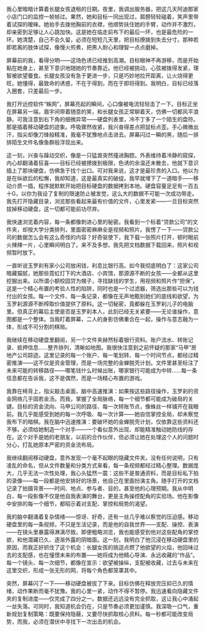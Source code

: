 我心里暗暗计算着长腿女孩退租的日期。夜里，我调出服务器，把这几天阿迪那家小店门口的监控一帧帧过。果然，她和目标一同出现过，肩膀轻轻碰着，笑声里带着试探的暧昧。她抬手去拨他胸前的衣襟，他顺势扶住她的手臂，动作并不激烈，却亲密到足够让人心跳加快。这是她在临走前布下的最后一环，也是最危险的一环。她清楚，自己不会久留，必须在短短几天里，把目标撩拨到失去分寸。那种若即若离的肢体试探，像慢火煎煮，把男人耐心和理智一点点磨掉。

屏幕前的我，看得分明——这场色诱已经推到高潮。目标眼神不再游移，而是开始黏在她身上，甚至下意识地随她的节奏靠近。他已经被挑动，心弦被拨得发紧，理智被欲望蚕食。长腿女孩没有急于更进一步，只是巧妙地拉开距离，让火烧得更旺。她懂得，最致命的诱惑，不在于得到，而在于即将得到。我明白，目标已经落入圈套，只差最后一步。

我打开远控软件“蛛网”，屏幕亮起的瞬间，心口像被电流轻轻击了一下。目标正坐在屏幕另一端，眉宇间带着随意的笑，和长腿女孩正常聊着天，仿佛一切都风平浪静。可我注意到右下角的细微异常——硬盘列表里，冷不丁多了一个陌生的盘符。那是插着移动硬盘的迹象。呼吸骤然收紧，我兴奋得差点把鼠标点歪。手心微微出汗，指尖却像刀锋般精准，我毫不犹豫地点击进去。屏幕闪过一瞬的黑，随后一排排陌生文件名像鱼群般浮现出来。

这一刻，兴奋与躁动交织，像是一只猛兽突然撞进胸腔。外表维持着冷静的窥探，内心却翻涌着狂喜——目标已经被撩拨到极限，色诱的余温还未散去，他就下意识插上了那块硬盘，仿佛急于找个出口。可对我来说，这才是最珍贵的入口。他以为是在纵欲后的松懈，我却知道，这是最真实的破绽。我早就埋下了一道暗手——移动介质一插，程序就默默开始把目标硬盘的数据拷到本地。硬盘容量足足有一百五十G，以你为我设了复制的限速防止被发觉，这么大的数据不可能一次成功带走。我先打开隐藏目录，浏览那些看起来最有价值的文件，心里发紧——一旦目标突然拔掉移动硬盘，这一切都可能前功尽弃。

我快速浏览着内容，每一条都像刺进心里的秘密。我看到一个标着“贷款公司”的文件夹，却按大学分类排列，里面密密麻麻全是视频和照片。我愣了一下——贷款公司的数据怎么会有这么奇怪的内容？好奇驱使下，我下载一张照片打开，顿时眼前火辣辣一片，心里瞬间明白了。来不及多想，我先把文档数据下载回来，照片和视频暂时放下。

一直听说玉罗刹有家小公司放闲钱，利息比银行高。如今我彻底明白了：这家公司暗藏猫腻，她那些霓虹灯下的大酒店、小宾馆，那源源不断的女孩——全都从这里挖掘出来。以所谓小额校园贷为幌子，寻找缺钱的学生，用视频和照片作“担保”。这是一个精心布置的考验人性的陷阱，同时也是一个过滤器，筛选出那些可以为钱付出的女孩。每一个文件、每一条记录，都像在无声地甄别她们的底线和欲望，为玉罗刹源源不断榨取价值提供了原料。这一切秘密，竟都躲在玉罗刹儿子的电脑里。但真正的幕后主使是否是玉罗刹本人，此刻已经无关紧要——无论谁操作，意图都是一个整体。当我盯着屏幕，二人的身影仿佛重合在一起，操作与意志融为一体，形成不可分割的棋局。

我继续在移动硬盘里翻阅，另一个文件夹赫然标着银行资料。账户流水、转账记录、抵押信息……整齐排列，清晰如地图。我很快注意到之前怀疑的那家“马甲”房地产公司踪迹。这里记录的每一个账户、每一笔划转、每一个时间节点，都经过精密推演——这不仅是资金管理，而是一场完整的金蝉脱壳计划。文件里甚至标注了未来可能的转移路径——哪笔钱什么时候出账，哪家银行可能成为中转……每一条信息都在告诉我，这不是偶然，而是一场精心布置的游戏。

我靠在椅背上，指尖敲击桌面，脑中高速推演：如果按这些路径操作，玉罗刹的资金网络几乎固若金汤。而我，掌握了全局脉络，每一个细节都可能成为破局的关键。目标的资金流向、马甲公司的路径、每一次转账节点，像蛛丝一样铺开在我眼前。我几乎能感受到她的每一次呼吸、每一次计算——她自信掌控全局，却未察觉我布下的暗棋。我在脑中迅速推演：要破坏她的金蝉脱壳计划，仅依靠这些资料还不够。必须给她制造一个对手——一个看似意外出现、却能精准触动她防线的存在。这个对手是她的老朋友，以前的合作伙伴，但必须让她在处理这个人的问题时分心，打乱她原本严密的资金流布局。

我继续翻阅移动硬盘，意外发现一个毫不起眼的隐藏文件夹。没有任何说明，只有凌乱的命名，但从文件数量和分类方式来看，每一条视频都经过精心整理。数据庞大，几乎无法一次性处理，我心头猛然一震：这些不是普通资料，而是目标私下拍的录像——每一段都是他安排好的场景，他自己在里面扮演主角。随手打开的文档记录了拍摄背景——时间、地点、参与者、目的，甚至他的心理预期。我从中明白，每一段影像不仅是他自我表演的舞台，更是主角操控配角的实验场。他在影像中安排的每一个细节，都昭示着对支配、掌控和局势的渴望。

我的脑中翻涌着复杂情绪——惊讶、好奇，还有一丝几乎难以察觉的压迫感。移动硬盘里的每一条视频，不只是生活记录，而是他的自我世界——支配、操控、表演——在镜头里暴露得淋漓尽致。即便粗略浏览，我也能感受到他对这些配角的掌控欲，和他潜藏已久、逐渐外露的阴暗面。这一刻，我明白了他沉浸在移动硬盘里的原因，而我正好抓住了这个机会：长腿女孩的挑逗点燃了他欲望的火焰，他回味过去的支配感，也在憧憬未来的布置——她将成为他精心导演、永远收藏的“作品”。每一个镜头、每一次细节，都像在宣示：欲望被操纵，支配被收藏，过去与未来在这里交织，形成一张无形的网，将每个角色都笼罩其中。

突然，屏幕闪了一下——移动硬盘被拔了下来。目标仿佛在释放完压抑已久的情绪，动作果断而毫不犹豫。我的心里一紧，动作不得不暂停。我迅速看向隐藏文件夹的复制进度——仅完成了四分之一。数据还远远没有完全抓取，这让我心中涌起一丝失落。可同时，我知道机会仍在，只是节奏必须更加谨慎。我深吸一口气，重新规划复制策略：既要保持隐蔽，又要尽快抓取核心资料。每一秒都可能改变局势，而我，必须在潜伏中寻找下一次出击的机会。